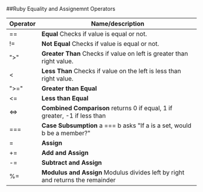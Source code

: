 ##Ruby Equality and Assignemnt Operators

Operator | Name/description
--- | ---
== | **Equal** Checks if value is equal or not.
!= | **Not Equal** Checks if value is equal or not.
">" | **Greater Than** Checks if value on left is greater than right value.
< | **Less Than** Checks if value on the left is less than right value.
">=" | **Greater than Equal**
<= | **Less than Equal**
<=> | **Combined Comparison** returns 0 if equal, 1 if greater, -1 if less than
=== | **Case Subsumption** a === b asks "If a is a set, would b be a member?"
= | **Assign**
+= | **Add and Assign**
-= | **Subtract and Assign**
%= | **Modulus and Assign** Modulus divides left by right and returns the remainder
